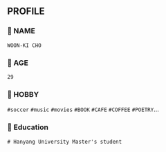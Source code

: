 ## PROFILE

### 💬 NAME
`WOON-KI CHO`
### 💬 AGE
`29`
### 💬 HOBBY
`#soccer` `#music` `#movies` `#BOOK` `#CAFE` `#COFFEE` `#POETRY`...
### 💬 Education
`# Hanyang University Master's student`



